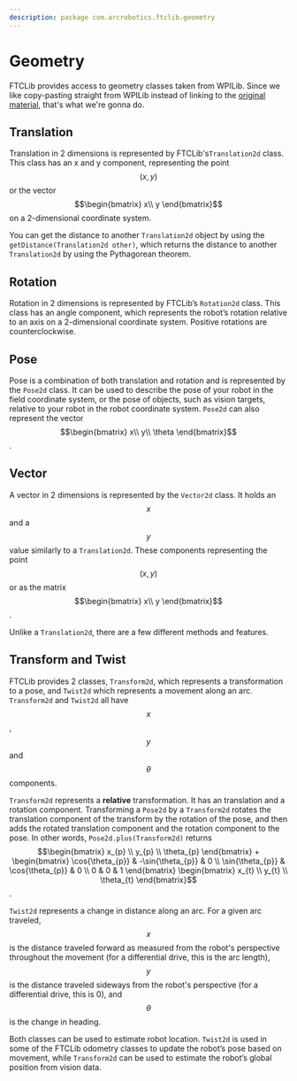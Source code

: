 ```yaml
---
description: package com.arcrobotics.ftclib.geometry
---
```


# Geometry

FTCLib provides access to geometry classes taken from WPILib. Since we like copy-pasting straight from WPILib instead of linking to the [original material](https://docs.wpilib.org/en/latest/docs/software/advanced-controls/geometry/pose.html), that's what we're gonna do.

## Translation

Translation in 2 dimensions is represented by FTCLib's`Translation2d` class. This class has an x and y component, representing the point $$(x,y)$$ or the vector $$\begin{bmatrix} x\\ y \end{bmatrix}$$ on a 2-dimensional coordinate system.

You can get the distance to another `Translation2d` object by using the `getDistance(Translation2d other)`, which returns the distance to another `Translation2d` by using the Pythagorean theorem.

## Rotation

Rotation in 2 dimensions is represented by FTCLib’s `Rotation2d` class. This class has an angle component, which represents the robot’s rotation relative to an axis on a 2-dimensional coordinate system. Positive rotations are counterclockwise.

## Pose

Pose is a combination of both translation and rotation and is represented by the `Pose2d` class. It can be used to describe the pose of your robot in the field coordinate system, or the pose of objects, such as vision targets, relative to your robot in the robot coordinate system. `Pose2d` can also represent the vector $$\begin{bmatrix} x\\ y\\ \theta \end{bmatrix}$$ .

## Vector

A vector in 2 dimensions is represented by the `Vector2d` class. It holds an $$x$$ and a $$y$$ value similarly to a `Translation2d`. These components representing the point $$(x,y)$$ or as the matrix$$\begin{bmatrix} x\\ y \end{bmatrix}$$.

Unlike a `Translation2d`, there are a few different methods and features.

## Transform and Twist

FTCLib provides 2 classes, `Transform2d`, which represents a transformation to a pose, and `Twist2d` which represents a movement along an arc. `Transform2d` and `Twist2d` all have $$x$$ , $$y$$ and $$\theta$$ components.

`Transform2d` represents a **relative** transformation. It has an translation and a rotation component. Transforming a `Pose2d` by a `Transform2d` rotates the translation component of the transform by the rotation of the pose, and then adds the rotated translation component and the rotation component to the pose. In other words, `Pose2d.plus(Transform2d)` returns $$\begin{bmatrix} x_{p} \\ y_{p} \\ \theta_{p} \end{bmatrix} + \begin{bmatrix} \cos{\theta_{p}} & -\sin{\theta_{p}} & 0 \\ \sin{\theta_{p}} & \cos{\theta_{p}} & 0 \\ 0 & 0 & 1 \end{bmatrix} \begin{bmatrix} x_{t} \\ y_{t} \\ \theta_{t} \end{bmatrix}$$ .

`Twist2d` represents a change in distance along an arc. For a given arc traveled, $$x$$ is the distance traveled forward as measured from the robot's perspective throughout the movement (for a differential drive, this is the arc length), $$y$$ is the distance traveled sideways from the robot's perspective (for a differential drive, this is 0), and $$\theta$$ is the change in heading.

Both classes can be used to estimate robot location. `Twist2d` is used in some of the FTCLib odometry classes to update the robot’s pose based on movement, while `Transform2d` can be used to estimate the robot’s global position from vision data.

